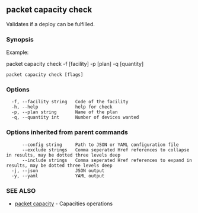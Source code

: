 ## packet capacity check

Validates if a deploy can be fulfilled.

### Synopsis

Example:

packet capacity check -f [facility] -p [plan] -q [quantity]

	

```
packet capacity check [flags]
```

### Options

```
  -f, --facility string   Code of the facility
  -h, --help              help for check
  -p, --plan string       Name of the plan
  -q, --quantity int      Number of devices wanted
```

### Options inherited from parent commands

```
      --config string     Path to JSON or YAML configuration file
      --exclude strings   Comma seperated Href references to collapse in results, may be dotted three levels deep
      --include strings   Comma seperated Href references to expand in results, may be dotted three levels deep
  -j, --json              JSON output
  -y, --yaml              YAML output
```

### SEE ALSO

* [packet capacity](packet_capacity.md)	 - Capacities operations


